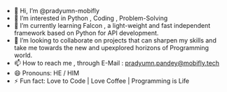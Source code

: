 - 👋 Hi, I’m @pradyumn-mobifly
- 👀 I’m interested in Python , Coding , Problem-Solving
- 🌱 I’m currently learning Falcon , a light-weight and fast independent framework based on Python for API development.
- 💞️ I’m looking to collaborate on projects that can sharpen my skills and take me towards the new and upexplored horizons of Programming world.
- 📫 How to reach me , through E-Mail : pradyumn.pandey@mobifly.tech
- 😄 Pronouns: HE / HIM
- ⚡ Fun fact: Love to Code | Love Coffee | Programming is Life

<!---
pradyumn-mobifly/pradyumn-mobifly is a ✨ special ✨ repository because its `README.md` (this file) appears on your GitHub profile.
You can click the Preview link to take a look at your changes.
--->
